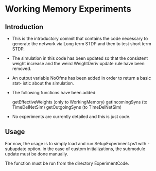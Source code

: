 Working Memory Experiments
==========================

Introduction
------------

  * This is the introductory commit that contains the code necessary to 
    generate the network via Long term STDP and then to test short term STDP.
    
  * The simulation in this code has been updated so that the consistent weight
    increase and the weird WeightDeriv update rule have been removed.
    
  * An output variable NoOfms has been added in order to return a basic stat-
    istic about the simulation.
    
  * The following functions have been added:
       
       getEffectiveWeights (only to WorkingMemory)
       getIncomingSyns     (to TimeDelNetSim)
       getOutgoingSyns     (to TimeDelNetSim)
    
  * No experiments are currently detailed and this is just code.

Usage
----------

  For now, the usage is to simply load and run SetupExperiment.ps1 with 
  -subupdate option. in the case of custom initializations, the submodule 
  update must be done manually.
  
  The function must be run from the directory ExperimentCode.
